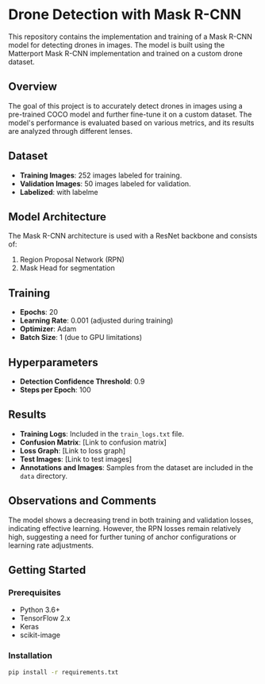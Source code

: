 # Drone Detection with Mask R-CNN

This repository contains the implementation and training of a Mask R-CNN model for detecting drones in images. The model is built using the Matterport Mask R-CNN implementation and trained on a custom drone dataset.

## Overview
The goal of this project is to accurately detect drones in images using a pre-trained COCO model and further fine-tune it on a custom dataset. The model's performance is evaluated based on various metrics, and its results are analyzed through different lenses.

## Dataset
- **Training Images**: 252 images labeled for training.
- **Validation Images**: 50 images labeled for validation.
- **Labelized**: with labelme 

## Model Architecture
The Mask R-CNN architecture is used with a ResNet backbone and consists of:
1. Region Proposal Network (RPN)
2. Mask Head for segmentation

## Training
- **Epochs**: 20
- **Learning Rate**: 0.001 (adjusted during training)
- **Optimizer**: Adam
- **Batch Size**: 1 (due to GPU limitations)

## Hyperparameters
- **Detection Confidence Threshold**: 0.9
- **Steps per Epoch**: 100

## Results
- **Training Logs**: Included in the `train_logs.txt` file.
- **Confusion Matrix**: [Link to confusion matrix]
- **Loss Graph**: [Link to loss graph]
- **Test Images**: [Link to test images]
- **Annotations and Images**: Samples from the dataset are included in the `data` directory.

## Observations and Comments
The model shows a decreasing trend in both training and validation losses, indicating effective learning. However, the RPN losses remain relatively high, suggesting a need for further tuning of anchor configurations or learning rate adjustments.

## Getting Started

### Prerequisites
- Python 3.6+
- TensorFlow 2.x
- Keras
- scikit-image

### Installation
```sh
pip install -r requirements.txt
